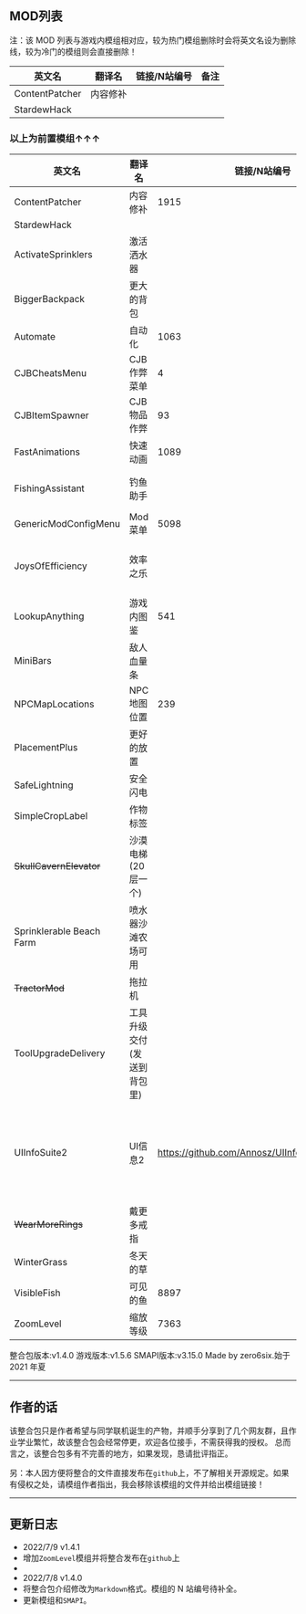## MOD列表

注：该 MOD 列表与游戏内模组相对应，较为热门模组删除时会将英文名设为删除线，较为冷门的模组则会直接删除！


| 英文名                   | 翻译名                     | 链接/N站编号 | 备注    |
| ------------------------ | -------------------------- | ------------ | ------- |
| ContentPatcher           | 内容修补                   |              |         |
| StardewHack              |                            |              |         |
### 以上为前置模组↑↑↑
| 英文名                   | 翻译名                     | 链接/N站编号                                    | 备注           |
| ------------------------ | -------------------------- | ----------------------------------------------- | -------------- |
| ContentPatcher           | 内容修补                   | 1915                                            |                |
| StardewHack              |                            |                                                 |                |
| ActivateSprinklers       | 激活洒水器                 |                                                 |                |
| BiggerBackpack           | 更大的背包                 |                                                 |                |
| Automate                 | 自动化                     | 1063                                            |                |
| CJBCheatsMenu            | CJB作弊菜单                | 4                                               |                |
| CJBItemSpawner           | CJB物品作弊                | 93                                              |                |
| FastAnimations           | 快速动画                   | 1089                                            |                |
| FishingAssistant         | 钓鱼助手                   |                                                 | F6开启         |
| GenericModConfigMenu     | Mod菜单                    | 5098                                            |                |
| JoysOfEfficiency         | 效率之乐                   |                                                 | R键开启        |
| LookupAnything           | 游戏内图鉴                 | 541                                             | F1开启         |
| MiniBars                 | 敌人血量条                 |                                                 |                |
| NPCMapLocations          | NPC地图位置                | 239                                             |                |
| PlacementPlus            | 更好的放置                 |                                                 |                |
| SafeLightning            | 安全闪电                   |                                                 |                |
| SimpleCropLabel          | 作物标签                   |                                                 |                |
| ~~SkullCavernElevator~~  | 沙漠电梯(20层一个)         |                                                 |                |
| Sprinklerable Beach Farm | 喷水器沙滩农场可用         |                                                 |                |
| ~~TractorMod~~           | 拖拉机                     |                                                 |                |
| ToolUpgradeDelivery      | 工具升级交付(发送到背包里) |                                                 |                |
| UIInfoSuite2             | UI信息2                    | https://github.com/Annosz/UIInfoSuite2/releases | 原模组停止维护 |
| ~~WearMoreRings~~        | 戴更多戒指                 |                                                 |                |
| WinterGrass              | 冬天的草                   |                                                 |                |
| VisibleFish              | 可见的鱼                   | 8897                                            |                |
| ZoomLevel                | 缩放等级                   | 7363                                            |                |

整合包版本:v1.4.0 游戏版本:v1.5.6 SMAPI版本:v3.15.0
Made by zero6six.始于 2021 年夏

------

## 作者的话

该整合包只是作者希望与同学联机诞生的产物，并顺手分享到了几个网友群，且作业学业繁忙，故该整合包会经常停更，欢迎各位接手，不需获得我的授权。
总而言之，该整合包多有不完善的地方，如果发现，恳请批评指正。

另：本人因方便将整合的文件直接发布在`github`上，不了解相关开源规定。如果有侵权之处，请模组作者指出，我会移除该模组的文件并给出模组链接！

------

## 更新日志

- 2022/7/9 v1.4.1
- 增加`ZoomLevel`模组并将整合发布在`github`上
- 
- 2022/7/8 v1.4.0
- 将整合包介绍修改为`Markdown`格式。模组的 N 站编号待补全。
- 更新模组和`SMAPI`。